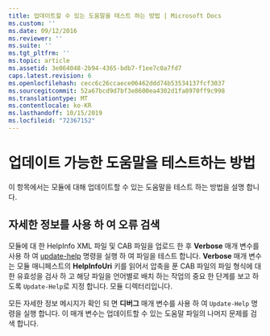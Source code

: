 ```yaml
---
title: 업데이트할 수 있는 도움말을 테스트 하는 방법 | Microsoft Docs
ms.custom: ''
ms.date: 09/12/2016
ms.reviewer: ''
ms.suite: ''
ms.tgt_pltfrm: ''
ms.topic: article
ms.assetid: 3e064048-2b94-4365-bdb7-f1ee7c0a7fd7
caps.latest.revision: 6
ms.openlocfilehash: cecc6c26ccaece06462ddd74b53534137fcf3037
ms.sourcegitcommit: 52a67bcd9d7bf3e8600ea4302d1fa8970ff9c998
ms.translationtype: MT
ms.contentlocale: ko-KR
ms.lasthandoff: 10/15/2019
ms.locfileid: "72367152"
---
```

# <a name="how-to-test-updatable-help"></a>업데이트 가능한 도움말을 테스트하는 방법

이 항목에서는 모듈에 대해 업데이트할 수 있는 도움말을 테스트 하는 방법을 설명 합니다.

## <a name="using-verbose-to-detect-errors"></a>자세한 정보를 사용 하 여 오류 검색

모듈에 대 한 HelpInfo XML 파일 및 CAB 파일을 업로드 한 후 **Verbose** 매개 변수를 사용 하 여 [update-help](/powershell/module/Microsoft.PowerShell.Core/Update-Help) 명령을 실행 하 여 파일을 테스트 합니다. **Verbose** 매개 변수는 모듈 매니페스트의 **HelpInfoUri** 키를 읽어서 압축을 푼 CAB 파일의 파일 형식에 대 한 유효성을 검사 하 고 해당 파일을 언어별로 배치 하는 작업의 중요 한 단계를 보고 하도록 `Update-Help`로 지정 합니다. 모듈 디렉터리입니다.

모든 자세한 정보 메시지가 확인 되 면 **디버그** 매개 변수를 사용 하 여 `Update-Help` 명령을 실행 합니다. 이 매개 변수는 업데이트할 수 있는 도움말 파일의 나머지 문제를 검색 합니다.